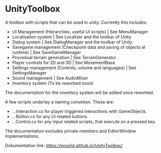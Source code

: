 # UnityToolbox
A toolbox with scripts that can be used in unity.
Currently this includes:
- UI Management (Hierarchies, useful UI scripts) | See MenuManager
- Localisation system | See Localizer and the toolbar of Unity
- Dialog system | See DialogManager and the toolbar of Unity
- Savegame management (Checkpoint data and saving of objects at runtime) | See SaveGameManager
- Procedual terrain generation | See TerrainGenerator
- Player controls for 2D and 3D | See MovementBase
- Settings management (Controls, volume and languages) | See SettingsManager
- Sound management | See AudioMixer
- Inventory system (To be reworked soon)

The documentation for the inventory system will be added once reworked.

A few scripts underlay a naming convetion. These are:
- ...Interaction.cs for player triggered interactions with GameObjects.
- ...Button.cs for any UI related buttons.
- ...Control.cs for any input related scripts, that execute on a pressed key.

The documentation excludes private members and EditorWindow implementations.

Dokumentation link: https://exsolid.github.io/UnityToolbox/